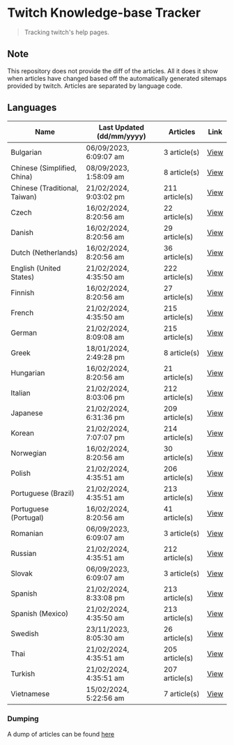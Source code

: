 # Twitch Knowledge-base Tracker
> Tracking twitch's help pages. 

## Note
This repository does not provide the diff of the articles. All it does it show when articles have changed based
off the automatically generated sitemaps provided by twitch. Articles are separated by language code.

## Languages

| Name                          | Last Updated (dd/mm/yyyy) | Articles       | Link                   |
|-------------------------------|---------------------------|----------------|------------------------|
| Bulgarian                     | 06/09/2023, 6:09:07 am    | 3 article(s)   | [View](docs/bg.md)     |
| Chinese (Simplified, China)   | 08/09/2023, 1:58:09 am    | 8 article(s)   | [View](docs/zh_CN.md)  |
| Chinese (Traditional, Taiwan) | 21/02/2024, 9:03:02 pm    | 211 article(s) | [View](docs/zh_TW.md)  |
| Czech                         | 16/02/2024, 8:20:56 am    | 22 article(s)  | [View](docs/cs.md)     |
| Danish                        | 16/02/2024, 8:20:56 am    | 29 article(s)  | [View](docs/da.md)     |
| Dutch (Netherlands)           | 16/02/2024, 8:20:56 am    | 36 article(s)  | [View](docs/nl_NL.md)  |
| English (United States)       | 21/02/2024, 4:35:50 am    | 222 article(s) | [View](docs/en_US.md)  |
| Finnish                       | 16/02/2024, 8:20:56 am    | 27 article(s)  | [View](docs/fi.md)     |
| French                        | 21/02/2024, 4:35:50 am    | 215 article(s) | [View](docs/fr.md)     |
| German                        | 21/02/2024, 8:09:08 am    | 215 article(s) | [View](docs/de.md)     |
| Greek                         | 18/01/2024, 2:49:28 pm    | 8 article(s)   | [View](docs/el.md)     |
| Hungarian                     | 16/02/2024, 8:20:56 am    | 21 article(s)  | [View](docs/hu.md)     |
| Italian                       | 21/02/2024, 8:03:06 pm    | 212 article(s) | [View](docs/it.md)     |
| Japanese                      | 21/02/2024, 6:31:36 pm    | 209 article(s) | [View](docs/ja.md)     |
| Korean                        | 21/02/2024, 7:07:07 pm    | 214 article(s) | [View](docs/ko.md)     |
| Norwegian                     | 16/02/2024, 8:20:56 am    | 30 article(s)  | [View](docs/no.md)     |
| Polish                        | 21/02/2024, 4:35:51 am    | 206 article(s) | [View](docs/pl.md)     |
| Portuguese (Brazil)           | 21/02/2024, 4:35:51 am    | 213 article(s) | [View](docs/pt_BR.md)  |
| Portuguese (Portugal)         | 16/02/2024, 8:20:56 am    | 41 article(s)  | [View](docs/pt_PT.md)  |
| Romanian                      | 06/09/2023, 6:09:07 am    | 3 article(s)   | [View](docs/ro.md)     |
| Russian                       | 21/02/2024, 4:35:51 am    | 212 article(s) | [View](docs/ru.md)     |
| Slovak                        | 06/09/2023, 6:09:07 am    | 3 article(s)   | [View](docs/sk.md)     |
| Spanish                       | 21/02/2024, 8:33:08 pm    | 213 article(s) | [View](docs/es.md)     |
| Spanish (Mexico)              | 21/02/2024, 4:35:50 am    | 213 article(s) | [View](docs/es_MX.md)  |
| Swedish                       | 23/11/2023, 8:05:30 am    | 26 article(s)  | [View](docs/sv.md)     |
| Thai                          | 21/02/2024, 4:35:51 am    | 205 article(s) | [View](docs/th.md)     |
| Turkish                       | 21/02/2024, 4:35:51 am    | 207 article(s) | [View](docs/tr.md)     |
| Vietnamese                    | 15/02/2024, 5:22:56 am    | 7 article(s)   | [View](docs/vi.md)     |

### Dumping
A dump of articles can be found [here](docs/RAW.md)